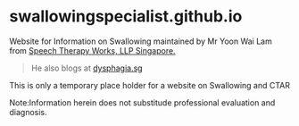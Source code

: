 # swallowingspecialist.github.io
Website for Information on Swallowing maintained by Mr Yoon Wai Lam from [Speech Therapy Works, LLP Singapore.](http://speechtherapyworks.com.sg)

> He also blogs at [dysphagia.sg](https://dysphagia.sg)

This is only a temporary place holder for a website on Swallowing and CTAR

Note:Information herein does not substitude professional evaluation and diagnosis. 
